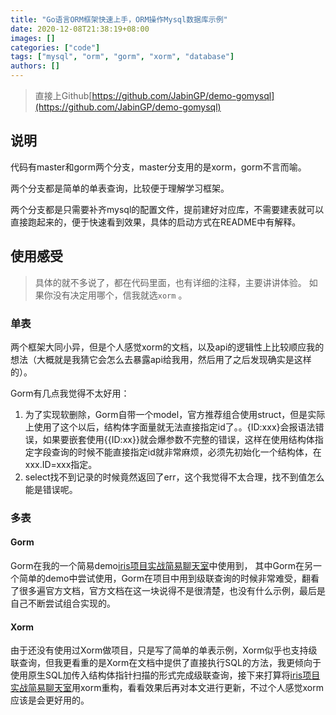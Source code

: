 ```yaml
---
title: "Go语言ORM框架快速上手，ORM操作Mysql数据库示例"
date: 2020-12-08T21:38:19+08:00
images: []
categories: ["code"]
tags: ["mysql", "orm", "gorm", "xorm", "database"]
authors: []
---
```


> 直接上Github[https://github.com/JabinGP/demo-gomysql](https://github.com/JabinGP/demo-gomysql)

## 说明

代码有master和gorm两个分支，master分支用的是xorm，gorm不言而喻。

两个分支都是简单的单表查询，比较便于理解学习框架。

两个分支都是只需要补齐mysql的配置文件，提前建好对应库，不需要建表就可以直接跑起来的，便于快速看到效果，具体的启动方式在README中有解释。

## 使用感受

> 具体的就不多说了，都在代码里面，也有详细的注释，主要讲讲体验。
> 如果你没有决定用哪个，信我就选`xorm` 。

### 单表

两个框架大同小异，但是个人感觉xorm的文档，以及api的逻辑性上比较顺应我的想法（大概就是我猜它会怎么去暴露api给我用，然后用了之后发现确实是这样的）。

Gorm有几点我觉得不太好用：

1. 为了实现软删除，Gorm自带一个model，官方推荐组合使用struct，但是实际上使用了这个以后，结构体字面量就无法直接指定id了。。{ID:xxx}会报语法错误，如果要嵌套使用{{ID:xx}}就会爆参数不完整的错误，这样在使用结构体指定字段查询的时候不能直接指定id就非常麻烦，必须先初始化一个结构体，在xxx.ID=xxx指定。
2. select找不到记录的时候竟然返回了err，这个我觉得不太合理，找不到值怎么能是错误呢。

### 多表

#### Gorm

Gorm在我的一个简易demo[iris项目实战简易聊天室](https://github.com/JabinGP/demo-chatroom)中使用到，
其中Gorm在另一个简单的demo中尝试使用，Gorm在项目中用到级联查询的时候非常难受，翻看了很多遍官方文档，官方文档在这一块说得不是很清楚，也没有什么示例，最后是自己不断尝试组合实现的。

#### Xorm

由于还没有使用过Xorm做项目，只是写了简单的单表示例，Xorm似乎也支持级联查询，但我更看重的是Xorm在文档中提供了直接执行SQL的方法，我更倾向于使用原生SQL加传入结构体指针扫描的形式完成级联查询，接下来打算将[iris项目实战简易聊天室](https://github.com/JabinGP/demo-chatroom)用xorm重构，看看效果后再对本文进行更新，不过个人感觉xorm应该是会更好用的。
